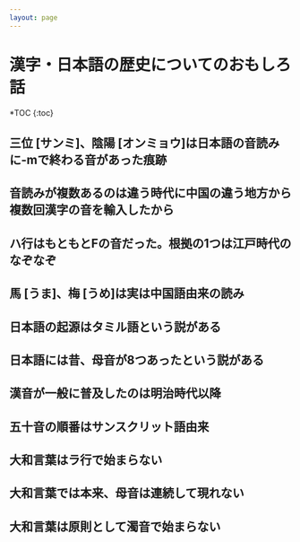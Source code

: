 ```yaml
---
layout: page
---
```


# 漢字・日本語の歴史についてのおもしろ話

*TOC
{:toc}

## 三位 [サンミ]、陰陽 [オンミョウ]は日本語の音読みに-mで終わる音があった痕跡
## 音読みが複数あるのは違う時代に中国の違う地方から複数回漢字の音を輸入したから
## ハ行はもともとFの音だった。根拠の1つは江戸時代のなぞなぞ
## 馬 [うま]、梅 [うめ]は実は中国語由来の読み
## 日本語の起源はタミル語という説がある
## 日本語には昔、母音が8つあったという説がある
## 漢音が一般に普及したのは明治時代以降
## 五十音の順番はサンスクリット語由来
## 大和言葉はラ行で始まらない
## 大和言葉では本来、母音は連続して現れない
## 大和言葉は原則として濁音で始まらない
